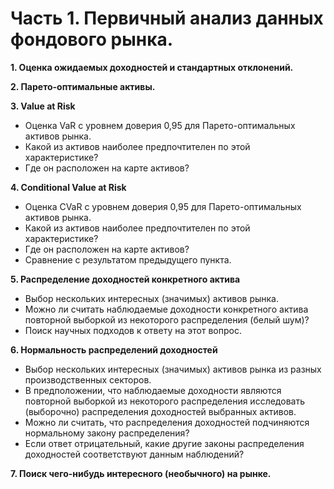 # Часть 1. Первичный анализ данных фондового рынка.

<b>1. Оценка ожидаемых доходностей и стандартных отклонений.</b>

<b>2. Парето-оптимальные активы.</b>

<b>3. Value at Risk</b>
- Оценка VaR с уровнем доверия 0,95 для Парето-оптимальных активов рынка.
- Какой из активов наиболее предпочтителен по этой характеристике?
- Где он расположен на карте активов?

<b>4. Conditional Value at Risk</b>
- Оценка CVaR с уровнем доверия 0,95 для Парето-оптимальных активов рынка.
- Какой из активов наиболее предпочтителен по этой характеристике?
- Где он расположен на карте активов?
- Сравнение с результатом предыдущего пункта.

<b>5. Распределение доходностей конкретного актива</b>
- Выбор нескольких интересных (значимых) активов рынка.
- Можно ли считать наблюдаемые доходности конкретного актива повторной выборкой из некоторого распределения (белый шум)?
- Поиск научных подходов к ответу на этот вопрос.

<b>6. Нормальность распределений доходностей</b>
- Выбор нескольких интересных (значимых) активов рынка из разных производственных секторов.
- В предположении, что наблюдаемые доходности являются повторной выборкой из некоторого распределения исследовать (выборочно) распределения доходностей выбранных активов.
- Можно ли считать, что распределения доходностей подчиняются нормальному закону распределения?
- Если ответ отрицательный, какие другие законы распределения доходностей соответствуют данным наблюдений?

<b>7. Поиск чего-нибудь интересного (необычного) на рынке.</b>